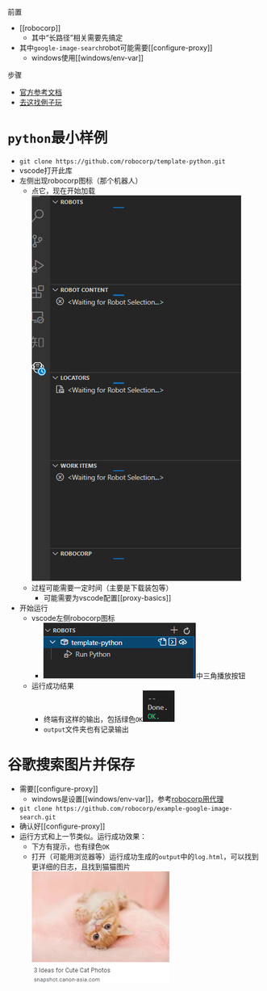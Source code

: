 前置
- [[robocorp]]
  - 其中“长路径”相关需要先搞定
- 其中`google-image-search`robot可能需要[[configure-proxy]]
  - windows使用[[windows/env-var]]

步骤
- [官方参考文档](https://robocorp.com/docs/setup/robot-structure)
- [去这找例子玩](https://robocorp.com/portal/)
# `python`最小样例
- `git clone https://github.com/robocorp/template-python.git`
- vscode打开此库
- 左侧出现robocorp图标（那个机器人）
  - 点它，现在开始加载![](my-first-robot.png)
  - 过程可能需要一定时间（主要是下载装包等）
    - 可能需要为vscode配置[[proxy-basics]]
- 开始运行
  - vscode左侧robocorp图标
    - ![](start.png)中三角播放按钮
  - 运行成功结果
    - 终端有这样的输出，包括绿色`OK`![](success-terminal.png)
    - `output`文件夹也有记录输出
# 谷歌搜索图片并保存
- 需要[[configure-proxy]]
  - windows是设置[[windows/env-var]]，参考[robocorp用代理](https://robocorp.com/docs/troubleshooting/firewall-and-proxies)
- `git clone https://github.com/robocorp/example-google-image-search.git`
- 确认好[[configure-proxy]]
- 运行方式和上一节类似。运行成功效果：
  - 下方有提示，也有绿色`OK`
  - 打开（可能用浏览器等）运行成功生成的`output`中的`log.html`，可以找到更详细的日志，且找到猫猫图片![](cat.png)